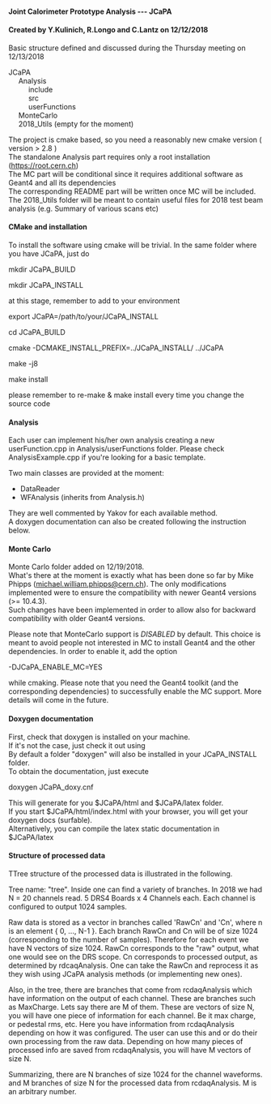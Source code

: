 #### Joint Calorimeter Prototype Analysis --- JCaPA           
#### Created by Y.Kulinich, R.Longo and C.Lantz on 12/12/2018 ####                                                                                                    
                                                                                                                                                 
Basic structure defined and discussed during the Thursday meeting on 12/13/2018 

JCaPA   
     Analysis   
          include    
          src   
          userFunctions   
     MonteCarlo    
     2018_Utils (empty for the moment)    

The project is cmake based, so you need a reasonably new cmake version ( version > 2.8 )   
The standalone Analysis part requires only a root installation (https://root.cern.ch)   
The MC part will be conditional since it requires additional software as Geant4 and all its dependencies   
The corresponding README part will be written once MC will be included.    
The 2018_Utils folder will be meant to contain useful files for 2018 test beam analysis (e.g. Summary of various scans etc)   

#### CMake and installation ####
To install the software using cmake will be trivial. 
In the same folder where you have JCaPA, just do

mkdir JCaPA_BUILD

mkdir JCaPA_INSTALL 

at this stage, remember to add to your environment

export JCaPA=/path/to/your/JCaPA_INSTALL

cd JCaPA_BUILD

cmake -DCMAKE_INSTALL_PREFIX=../JCaPA_INSTALL/ ../JCaPA

make -j8 

make install 

please remember to re-make & make install every time you change the source code 

#### Analysis ####
Each user can implement his/her own analysis creating a new userFunction.cpp in Analysis/userFunctions folder. 
Please check AnalysisExample.cpp if you're looking for a basic template. 

Two main classes are provided at the moment: 
- DataReader 
- WFAnalysis (inherits from Analysis.h)

They are well commented by Yakov for each available method.     
A doxygen documentation can also be created following the instruction below.     

#### Monte Carlo ####
Monte Carlo folder added on 12/19/2018.    
What's there at the moment is exactly what has been done so far by Mike Phipps (michael.william.phipps@cern.ch). 
The only modifications implemented were to ensure the compatibility with newer Geant4 versions (>= 10.4.3).   
Such changes have been implemented in order to allow also for backward compatibility with older Geant4 versions. 

Please note that MonteCarlo support is *DISABLED* by default. This choice is meant to avoid people not interested in MC to install Geant4 and the other dependencies. 
In order to enable it, add the option 

-DJCaPA_ENABLE_MC=YES 

while cmaking. Please note that you need the Geant4 toolkit (and the corresponding dependencies) to successfully enable the MC support. 
More details will come in the future. 

#### Doxygen documentation ####
First, check that doxygen is installed on your machine.   
If it's not the case, just check it out using   
By default a folder "doxygen" will also be installed in your JCaPA_INSTALL folder.   
To obtain the documentation, just execute   

doxygen JCaPA_doxy.cnf   

This will generate for you  $JCaPA/html and $JCaPA/latex folder.  
If you start $JCaPA/html/index.html with your browser, you will get your doxygen docs (surfable).   
Alternatively, you can compile the latex static documentation in $JCaPA/latex 


#### Structure of processed data ####
TTree structure of the processed data is illustrated in the following.

Tree name: "tree".
Inside one can find a variety of branches.
In 2018 we had N = 20 channels read. 5 DRS4 Boards x 4 Channels each. Each channel is configured to output 1024 samples.

Raw data is stored as a vector<float> in branches called 'RawCn' and 'Cn', where n is an element { 0, ..., N-1 }.
Each branch RawCn and Cn will be of size 1024 (corresponding to the number of samples).
Therefore for each event we have N vectors of size 1024.
RawCn corresponds to the "raw" output, what one would see on the DRS scope.
Cn corresponds to processed output, as determined by rdcaqAnalysis.
One can take the RawCn and reprocess it as they wish using JCaPA analysis methods (or implementing new ones). 

Also, in the tree, there are branches that come from rcdaqAnalysis which have information on the output of each channel.
These are branches such as MaxCharge. Lets say there are M of them.
These are vectors of size N, you will have one piece of information for each channel. Be it max charge, or pedestal rms, etc.
Here you have information from rcdaqAnalysis depending on how it was configured. The user can use this and or do their own processing from the raw data.
Depending on how many pieces of processed info are saved from rcdaqAnalysis, you will have M vectors of size N.

Summarizing, there are
N branches of size 1024 for the channel waveforms.
and
M branches of size N for the processed data from rcdaqAnalysis. M is an arbitrary number.
 

